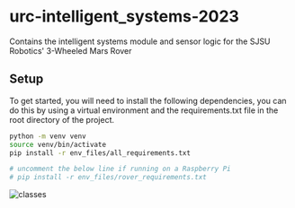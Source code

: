 # urc-intelligent_systems-2023

Contains the intelligent systems module and sensor logic for the SJSU Robotics' 3-Wheeled Mars Rover

## Setup

To get started, you will need to install the following dependencies, you can do this by using a virtual environment and the requirements.txt file in the root directory of the project.

```sh
python -m venv venv
source venv/bin/activate
pip install -r env_files/all_requirements.txt

# uncomment the below line if running on a Raspberry Pi
# pip install -r env_files/rover_requirements.txt
```

![classes](https://github.com/SJSURoboticsTeam/urc-intelligent-systems-2023/assets/50222631/3d47c3d4-b21a-463e-9739-bc99b61f450f)
